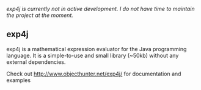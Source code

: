 *exp4j is currently not in active development. I do not have time to maintain the project at the moment.*

exp4j
-----
exp4j is a mathematical expression evaluator for the Java programming language. It is a simple-to-use and small library (~50kb) without any external dependencies.

Check out http://www.objecthunter.net/exp4j/ for documentation and examples
